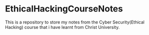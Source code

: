 # EthicalHackingCourseNotes
This is a repository to store my notes from the Cyber Security(Ethical Hacking) course that i have learnt from Christ University.
